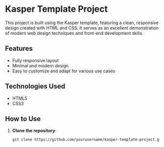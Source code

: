 # Kasper Template Project

This project is built using the Kasper template, featuring a clean, responsive design created with HTML and CSS. It serves as an excellent demonstration of modern web design techniques and front-end development skills.

## Features

- Fully responsive layout
- Minimal and modern design
- Easy to customize and adapt for various use cases

## Technologies Used

- HTML5
- CSS3

## How to Use

1. **Clone the repository**:
   ```bash
   git clone https://github.com/yourusername/kasper-template-project.git
